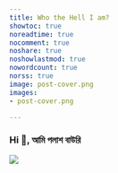 ```yaml
---
title: Who the Hell I am?
showtoc: true
noreadtime: true
nocomment: true
noshare: true
noshowlastmod: true
nowordcount: true
norss: true
image: post-cover.png
images:
- post-cover.png

---
```

### Hi 👋, আমি পলাশ বাউরি

![](/images/palash.jpg?#round)


